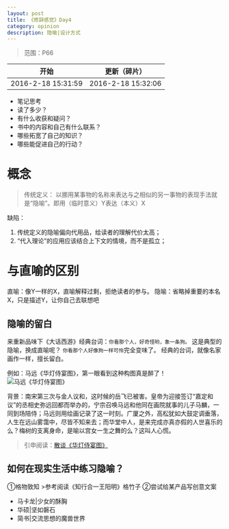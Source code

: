 ```yaml
---
layout: post
title: 《修辞感觉》Day4
category: opinion
description: 隐喻|设计方式
---
```



> 范围：P66
> 
| 开始| 更新（碎片） |
|--------|--------|
|   2016-2-18 15:31:59 | 2016-2-18 15:32:06   |

> 
+ 笔记思考
 + 读了多少？
 + 有什么收获和疑问？
 + 书中的内容和自己有什么联系？
 + 哪些拓宽了自己的知识？
 + 哪些能促进自己的行动？


# 概念

>传统定义： 以挪用某事物的名称来表达与之相似的另一事物的表现手法就是“隐喻”。即用（临时意义）Y表达（本义）X

缺陷：

1. 传统定义的隐喻偏向代用品，给读者的理解代价太高；
1. “代入理论”的应用应该结合上下文的情境，而不是孤立；

# 与直喻的区别

直喻：像Y一样的X，直喻解释过剩，拒绝读者的参与。
隐喻：省略掉重要的本名X，只是描述Y，让你自己去联想吧


## 隐喻的留白


来重新品味下《大话西游》经典台词：`你看那个人，好奇怪哟，象一条狗。`
这是典型的隐喻，换成直喻呢？
`你看那个人好像狗一样可怜`完全变味了。
经典的台词，就像名家画作一样，擅长留白。


例如：马远《华灯侍宴图》，第一眼看到这种构图真是醉了！
![马远《华灯侍宴图》](http://upload-images.jianshu.io/upload_images/982375-92d9bcd5e24e70e0.jpg?imageMogr2/auto-orient/strip%7CimageView2/2/w/1240)

背景：南宋第三次与金人议和，这时候的岳飞已被害。皇帝为迎接签订“嘉定和议”的丞相史弥远回都而举办的，宁宗召唤马远和他同在画院就事的儿子马麟，一同到场陪侍；马远则用绘画记录了这一时刻。广厦之外，高松犹如大鼓定调垂落，人生在远山雾霭中，尽皆不知来去；而华堂中人，是来完成亦真亦假的人世喜乐的么？梅树的支离身命，是喻以宫女一生之舞的么？这叫人心慌。
>引申阅读：[散谈《华灯侍宴图》](http://www.douban.com/note/488897163/)

## 如何在现实生活中练习隐喻？

①格物致知 >参考阅读《知行合一王阳明》格竹子
②尝试给某产品写创意文案
 + 马卡龙|少女的酥胸
 + 华硕|坚如磐石
 + 简书|交流思想的魔兽世界